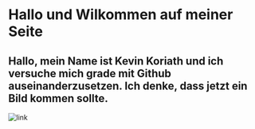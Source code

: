 # Hallo und Wilkommen auf meiner Seite
## Hallo, mein Name ist Kevin Koriath und ich versuche mich grade mit Github auseinanderzusetzen. Ich denke, dass jetzt ein Bild kommen sollte.
![link](https://media.os.fressnapf.com/cms/2021/05/kosten_katze_1200x527.jpg?t=cmsimg_920)
